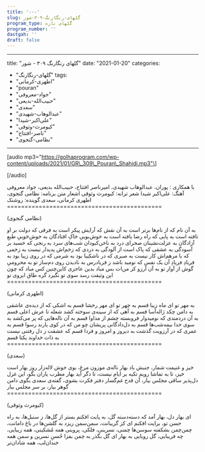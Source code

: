 ```yaml
---
title: '---'
slug: گلهای-رنگارنگ-۳۰۹-شور
program_type: گلهای تازه
program_number: ''
dastgah: ''
draft: false
---
```


---
title: "گلهای رنگارنگ ۳۰۹ - شور"
date: "2021-01-20"
categories: 
  - "گلهای-رنگارنگ"
tags: 
  - "اطهری-کرمانی"
  - "pouran"
  - "جواد-معروفی"
  - "حبیب‌الله-بدیعی"
  - "سعدی"
  - "عبدالوهاب-شهیدی"
  - "علی‌اکبر-شیدا"
  - "کیومرث-وثوقی"
  - "ناصر-افتتاح"
  - "نظامی-گنجوی"
---

\[audio mp3="https://golhaprogram.com/wp-content/uploads/2021/01/GR\_309\_Pouran\_Shahidi.mp3"\]

\[/audio\]

با همکاری : پوران، عبدالوهاب شهیدی، امیرناصر افتتاح، حبیب‌الله بدیعی، جواد معروفی آهنگ: علی‌اکبر شیدا شعر ترانه: کیومرث وثوقی اشعار متن برنامه: نظامی گنجوی، اطهری کرمانی، سعدی گوینده: روشنک ============================================

(نظامی گنجوی)

به آن نام که از نام‌ها برتر است به آن نقش که آرایش پیكر است به فرقی که دولت بر او تافته است به پایی که راه رضا یافته است به خوش‌بوییِ خاکِ افتادگان به خوش‌خوییِ طبعِ آزادگان به عزلت‌نشینان صحرای درد به ناخن‌کبودان شب‌های سرد به رنجی که خسبد بر آسودگی به عشقی که پاک است از آلودگی به دردی که زخم‌اش پدیدار نیست به زخمی که با مرهم‌اش کار نیست به صبری که در ناشکیبا بود به شرمی که در روی زیبا بود به فریادِ فریادِ آن یک نفس که نومید باشد ز فریادرس به نادیدن روی دم‌ساز تو به محرومیِ گوش از آواز تو به آن آرزو کز من‌ات بس مباد بدین عاجزی کاین‌چنین کس مباد که چون این وثیقت رسد سوی تو نگیرد گره طاق ابروی تو ============================================

(اطهری كرمانی)

به مهر تو ای ماه زیبا قسم به چهر تو ای مهر رخشا قسم به اشکی که از دیده‌ی عاشقی به دامن چکد ژاله‌آسا قسم به آهی که از سینه‌ی سوخته کشد شعله تا عرش اعلی قسم به آن دردمندی که نومیدوار فروبسته چشم از مداوا قسم به آن ناله‌هایی که پر می‌کشد به سوی خدا نیمه‌شب‌ها قسم به دل‌دادگانی پریشان چو من که در کوی یارند رسوا قسم به عمری که در آرزویت گذشت به دیروز و امروز و فردا قسم که عشقت ز دل رفتنی نیست به ذات خداوند یکتا قسم ============================================

(سعدی)

خیز و غنیمت شمار، جنبش باد بهار ناله‌ی موزون مرغ، بوی خوش لاله‌زار روز بهار است خیز، تا به تماشا رویم تکیه بر ایام نیست، تا دگر آید بهار مطرب یاران بگو، این غزل دل‌پذیر ساقی مجلس بیار، آن قدح غم‌گسار دفتر فکرت بشوی، گفته‌ی سعدی بگوی دامن گوهر بیار، بر سر مجلس ببار ============================================

(کیومرث وثوقی)

ای بهار دل، بهار آمد که دسته‌دسته گل، به پایت افکنم بستر از گل‌ها، ز سنبل‌ها، به راه حسن تو، برایت افکنم ای کز گریبانت، سمن‌سمن ریزد به گلشن‌ها در باغ دامانت، چمن‌چمن بشکفته سوسن‌ها چمنی، نسرینی، فلکی، پروینی همه مُشکینی، همه زیبایی، چه فریبایی، گل رویایی به بهار ای گل بگذر به چمن بفزا حُسنِ نسرین و سمن همه خندان‌لب، همه شادان‌تر
